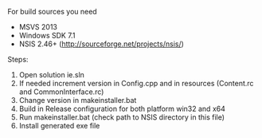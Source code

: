 For build sources you need 
- MSVS 2013 
- Windows SDK 7.1
- NSIS 2.46+ (http://sourceforge.net/projects/nsis/)

Steps:

1. Open solution ie.sln
2. If needed increment version in Config.cpp and in resources (Content.rc and CommonInterface.rc)
3. Change version in makeinstaller.bat
4. Build in Release configuration for both platform win32 and x64
5. Run makeinstaller.bat (check path to NSIS directory in this file)
6. Install generated exe file
